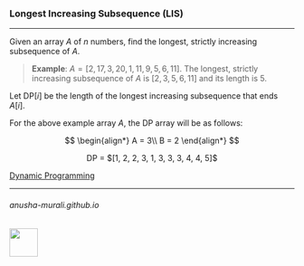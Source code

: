 ### Longest Increasing Subsequence (LIS)

***

Given an array $A$ of $n$ numbers, find the longest, strictly increasing subsequence of $A$.

> **Example**: $A = [2, 17, 3, 20, 1, 11, 9, 5, 6, 11]$. The longest, strictly increasing subsequence of $A$ is $[2, 3, 5, 6, 11]$ and its length is 5.


Let $\text{DP}[i]$ be the length of the longest increasing subsequence that ends $A[i]$.

For the above example array $A$, the DP array will be as follows:

$$
\begin{align*}
A = 3\\
B = 2
\end{align*}
$$

<p align="center">
DP = $[1, 2, 2, 3, 1, 3, 3, 3, 4, 4, 5]$
</p>



[Dynamic Programming](./dp.md)

* * *
###### anusha-murali.github.io

<img src="https://github.com/anusha-murali/anusha-murali.github.io/assets/111596338/639243aa-2857-4595-a65a-7852762bb002" width="50" height="50"/>

